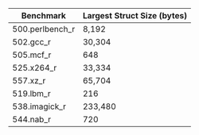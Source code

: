 | Benchmark | Largest Struct Size (bytes) |
| --------------- | ------- |
| 500.perlbench_r | 8,192   |
| 502.gcc_r       | 30,304  |
| 505.mcf_r       | 648     |
| 525.x264_r      | 33,334  |
| 557.xz_r        | 65,704  |
| 519.lbm_r       | 216     |
| 538.imagick_r   | 233,480 |
| 544.nab_r       | 720     |

